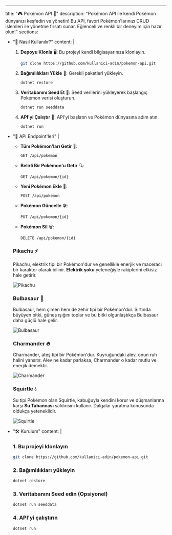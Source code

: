 ---
title: "🎮 Pokémon API 🐾"
description: "Pokémon API ile kendi Pokémon dünyanızı keşfedin ve yönetin! Bu API, favori Pokémon'larınızı CRUD işlemleri ile yönetme fırsatı sunar. Eğlenceli ve renkli bir deneyim için hazır olun!"
sections:
  -  "🚀 Nasıl Kullanılır?"
    content: |
      1. **Depoyu Klonla** 🖥️: Bu projeyi kendi bilgisayarınıza klonlayın.
         ```bash
         git clone https://github.com/kullanici-adin/pokemon-api.git
         ```
      2. **Bağımlılıkları Yükle** 🔧: Gerekli paketleri yükleyin.
         ```bash
         dotnet restore
         ```
      3. **Veritabanını Seed Et** 🌱: Seed verilerini yükleyerek başlangıç Pokémon verisi oluşturun.
         ```bash
         dotnet run seeddata
         ```
      4. **API'yi Çalıştır** 🏃: API'yi başlatın ve Pokémon dünyasına adım atın.
         ```bash
         dotnet run
         ```

  -  "🎯 API Endpoint'leri"
     |
      - **Tüm Pokémon'ları Getir** 🐉:
        ```http
        GET /api/pokemon
        ```

      - **Belirli Bir Pokémon'u Getir** 🔍:
        ```http
        GET /api/pokemon/{id}
        ```

      - **Yeni Pokémon Ekle** 📝:
        ```http
        POST /api/pokemon
        ```

      - **Pokémon Güncelle** 🛠️:
        ```http
        PUT /api/pokemon/{id}
        ```

      - **Pokémon Sil** 🗑️:
        ```http
        DELETE /api/pokemon/{id}
        ```

      ### Pikachu ⚡
      Pikachu, elektrik tipi bir Pokémon'dur ve genellikle enerjik ve maceracı bir karakter olarak bilinir. **Elektrik şoku** yeteneğiyle rakiplerini etkisiz hale getirir.

      ![Pikachu](https://img.icons8.com/color/48/000000/pikachu-pokemon.png)

      ### Bulbasaur 🌱
      Bulbasaur, hem çimen hem de zehir tipi bir Pokémon'dur. Sırtında büyüyen bitki, güneş ışığını toplar ve bu bitki olgunlaştıkça Bulbasaur daha güçlü hale gelir.

      ![Bulbasaur](https://img.icons8.com/color/48/000000/bulbasaur.png)

      ### Charmander 🔥
      Charmander, ateş tipi bir Pokémon'dur. Kuyruğundaki alev, onun ruh halini yansıtır. Alev ne kadar parlaksa, Charmander o kadar mutlu ve enerjik demektir.

      ![Charmander](https://img.icons8.com/color/48/000000/charmander.png)

      ### Squirtle 💧
      Su tipi Pokémon olan Squirtle, kabuğuyla kendini korur ve düşmanlarına karşı **Su Tabancası** saldırısını kullanır. Dalgalar yaratma konusunda oldukça yeteneklidir.

      ![Squirtle](https://img.icons8.com/color/48/000000/squirtle.png)

  -  "🛠️ Kurulum"
    content: |
      ### 1. Bu projeyi klonlayın
      ```bash
      git clone https://github.com/kullanici-adin/pokemon-api.git
      ```

      ### 2. Bağımlılıkları yükleyin
      ```bash
      dotnet restore
      ```

      ### 3. Veritabanını Seed edin (Opsiyonel)
      ```bash
      dotnet run seeddata
      ```

      ### 4. API'yi çalıştırın
      ```bash
      dotnet run
      ```

